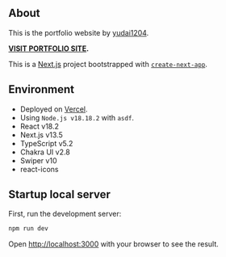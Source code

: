 ## About 

This is the portfolio website by [yudai1204](https://yudai04.dev).

**[VISIT PORTFOLIO SITE](https://yudai04.dev).**

This is a [Next.js](https://nextjs.org/) project bootstrapped with [`create-next-app`](https://github.com/vercel/next.js/tree/canary/packages/create-next-app).

## Environment

- Deployed on [Vercel](https://vercel.com/).
- Using `Node.js v18.18.2` with `asdf`.
- React v18.2
- Next.js v13.5
- TypeScript v5.2
- Chakra UI v2.8
- Swiper v10
- react-icons


## Startup local server

First, run the development server:

```bash
npm run dev
```

Open [http://localhost:3000](http://localhost:3000) with your browser to see the result.
